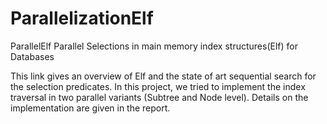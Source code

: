 # ParallelizationElf
ParallelElf
Parallel Selections in main memory index structures(Elf) for Databases

This link gives an overview of Elf and the state of art sequential search for the selection predicates. In this project, we tried to implement the index traversal in two parallel variants (Subtree and Node level). Details on the implementation are given in the report.
